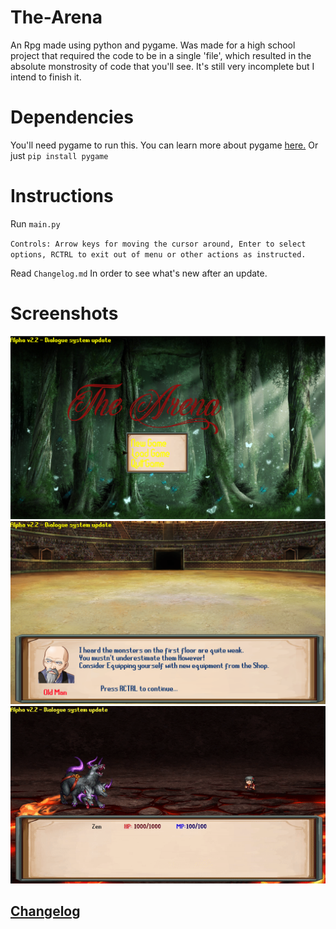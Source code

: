 # The-Arena
An Rpg made using python and pygame.
Was made for a high school project that required the code to be in a single 'file', which resulted in the absolute monstrosity of code that you'll see. It's still very incomplete but I intend to finish it.

# Dependencies
You'll need pygame to run this.
You can learn more about pygame [here.](https://www.pygame.org)
Or just `pip install pygame`


# Instructions
Run `main.py` 

`Controls: Arrow keys for moving the cursor around, Enter to select options, RCTRL to exit out of menu or other actions as instructed.`

Read `Changelog.md` In order to see what's new after an update.
# Screenshots
![Screenshot](screenshots/pic1.PNG)
![Screenshot2](screenshots/pic2.PNG)
![Gif](screenshots/battle.gif)

## [Changelog](Changelog.md)